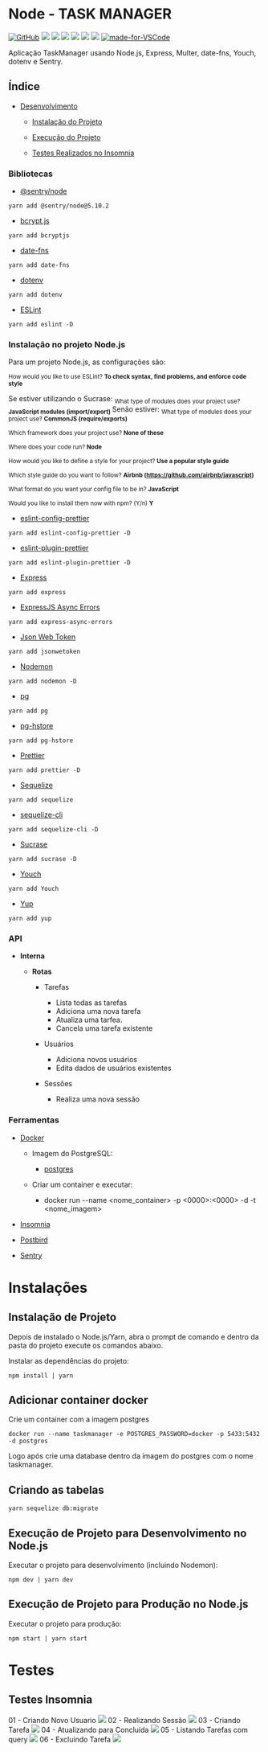 # Node - TASK MANAGER
[![GitHub](https://img.shields.io/github/license/mashape/apistatus.svg)](https://github.com/luiz123o/TaskManager-BackEnd/blob/master/LICENSE)
![](https://img.shields.io/github/package-json/v/luiz123o/TaskManager-BackEnd.svg)
![](https://img.shields.io/github/last-commit/luiz123o/TaskManager-BackEnd.svg?color=red)
![](https://img.shields.io/github/languages/top/luiz123o/TaskManager-BackEnd.svg?color=yellow)
![](https://img.shields.io/github/languages/count/luiz123o/TaskManager-BackEnd.svg?color=lightgrey)
![](https://img.shields.io/github/languages/code-size/luiz123o/TaskManager-BackEnd.svg)
![](https://img.shields.io/github/repo-size/luiz123o/TaskManager-BackEnd.svg?color=blueviolet)
[![made-for-VSCode](https://img.shields.io/badge/Made%20for-VSCode-1f425f.svg)](https://code.visualstudio.com/)

Aplicação TaskManager usando Node.js, Express, Multer, date-fns, Youch, dotenv e Sentry.

## Índice

- [Desenvolvimento](#desenvolvimento)

  - [Instalação do Projeto](#Instalação-de-Projeto)

  - [Execução do Projeto](#Execução-de-Projeto-para-Produção-no-Node.js)
  - [Testes Realizados no Insomnia](#Testes-Insomnia)

### Bibliotecas

- [@sentry/node](https://www.npmjs.com/package/@sentry/node)
```
yarn add @sentry/node@5.10.2
```
- [bcrypt.js](https://www.npmjs.com/package/bcryptjs)
```
yarn add bcryptjs
```
- [date-fns](https://www.npmjs.com/package/date-fns)
```
yarn add date-fns
```
- [dotenv](https://www.npmjs.com/package/dotenv)
```
yarn add dotenv
```
- [ESLint](https://www.npmjs.com/package/eslint)
```
yarn add eslint -D
```
  ### Instalação no projeto Node.js

  Para um projeto Node.js, as configurações são:

  <sub> How would you like to use ESLint? **To check syntax, find problems, and enforce code style** </sub>

  Se estiver utilizando o Sucrase:
  <sub> What type of modules does your project use? **JavaScript modules (import/export)** </sub>
  Senão estiver:
  <sub> What type of modules does your project use? **CommonJS (require/exports)** </sub>

  <sub> Which framework does your project use? **None of these** </sub>

  <sub> Where does your code run? **Node** </sub>

  <sub> How would you like to define a style for your project? **Use a popular style guide** </sub>

  <sub> Which style guide do you want to follow? **Airbnb (https://github.com/airbnb/javascript)** </sub>

  <sub> What format do you want your config file to be in? **JavaScript** </sub>

  <sub> Would you like to install them now with npm? (Y/n) **Y** </sub>


- [eslint-config-prettier](https://www.npmjs.com/package/eslint-config-prettier)
```
yarn add eslint-config-prettier -D
```
- [eslint-plugin-prettier](https://github.com/prettier/eslint-plugin-prettier)
```
yarn add eslint-plugin-prettier -D
```
- [Express](https://www.npmjs.com/package/express)
```
yarn add express
```
- [ExpressJS Async Errors](https://www.npmjs.com/package/express-async-errors)
```
yarn add express-async-errors
```
- [Json Web Token](https://www.npmjs.com/package/jsonwebtoken)
```
yarn add jsonwetoken
```
- [Nodemon](https://www.npmjs.com/package/nodemon)
```
yarn add nodemon -D
```
- [pg](https://www.npmjs.com/package/pg)
```
yarn add pg
```
- [pg-hstore](https://www.npmjs.com/package/pg-hstore)
```
yarn add pg-hstore
```
- [Prettier](https://www.npmjs.com/package/prettier)
```
yarn add prettier -D
```
- [Sequelize](https://www.npmjs.com/package/sequelize)
```
yarn add sequelize
```
- [sequelize-cli](https://www.npmjs.com/package/sequelize-cli)
```
yarn add sequelize-cli -D
```
- [Sucrase](https://www.npmjs.com/package/sucrase)
```
yarn add sucrase -D
```
- [Youch](https://www.npmjs.com/package/youch)
```
yarn add Youch
```
- [Yup](https://www.npmjs.com/package/yup)
```
yarn add yup
```

### API

- **Interna**

  - **Rotas**

    - Tarefas

      - Lista todas as tarefas
      - Adiciona uma nova tarefa
      - Atualiza uma tarfea.
      - Cancela uma tarefa existente

    - Usuários

      - Adiciona novos usuários
      - Edita dados de usuários existentes

    - Sessões

      - Realiza uma nova sessão



### Ferramentas

- [Docker](https://www.docker.com/docker-community)
  - Imagem do PostgreSQL:
    - [postgres](https://hub.docker.com/_/postgres)

  - Criar um container e executar:
    - docker run --name <nome_container> -p <0000>:<0000> -d -t <nome_imagem>

- [Insomnia](https://insomnia.rest)

- [Postbird](https://electronjs.org/apps/postbird)

- [Sentry](https://www.npmjs.com/package/@sentry/node)

# Instalações

## Instalação de Projeto

Depois de instalado o Node.js/Yarn, abra o prompt de comando e dentro da pasta do projeto execute os comandos abaixo.

Instalar as dependências do projeto:

```
npm install | yarn
```
## Adicionar container docker
Crie um container com a imagem postgres

```
docker run --name taskmanager -e POSTGRES_PASSWORD=docker -p 5433:5432 -d postgres
```

Logo após crie uma database dentro da imagem do postgres com o nome taskmanager.

## Criando as tabelas
```
yarn sequelize db:migrate
```

## Execução de Projeto para Desenvolvimento no Node.js

Executar o projeto para desenvolvimento (incluindo Nodemon):

```
npm dev | yarn dev
```

## Execução de Projeto para Produção no Node.js

Executar o projeto para produção:

```
npm start | yarn start
```
# Testes

## Testes Insomnia
01 - Criando Novo Usuario
![](https://github.com/luiz123o/TaskManager-BackEnd/blob/master/src/database/SS's%20para%20readme/01%20-%20Cadastro.JPG?raw=true)
02 - Realizando Sessão
![](https://github.com/luiz123o/TaskManager-BackEnd/blob/master/src/database/SS's%20para%20readme/02%20-%20Login.JPG?raw=true)
03 - Criando Tarefa
![](https://github.com/luiz123o/TaskManager-BackEnd/blob/master/src/database/SS's%20para%20readme/03%20-%20Criando%20Tarefas.JPG?raw=true)
04 - Atualizando para Concluída
![](https://github.com/luiz123o/TaskManager-BackEnd/blob/master/src/database/SS's%20para%20readme/04%20-%20Atualizando%20para%20concluida.JPG?raw=true)
05 - Listando Tarefas com query
![](https://github.com/luiz123o/TaskManager-BackEnd/blob/master/src/database/SS's%20para%20readme/05%20-%20listando%20tarefa%20do%20dia%20query%20selecionada.JPG?raw=true)
06 - Excluindo Tarefa
![](https://github.com/luiz123o/TaskManager-BackEnd/blob/master/src/database/SS's%20para%20readme/06%20-%20excluindo%20tarefa.JPG?raw=true)
